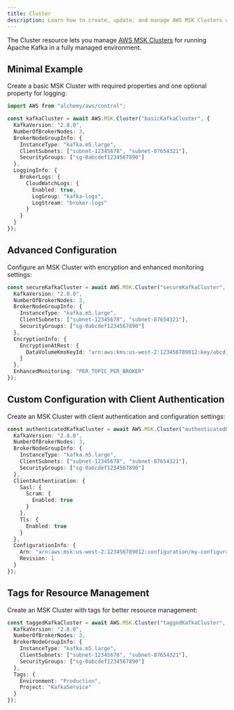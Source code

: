 ```yaml
---
title: Cluster
description: Learn how to create, update, and manage AWS MSK Clusters using Alchemy Cloud Control.
---
```


The Cluster resource lets you manage [AWS MSK Clusters](https://docs.aws.amazon.com/msk/latest/userguide/) for running Apache Kafka in a fully managed environment.

## Minimal Example

Create a basic MSK Cluster with required properties and one optional property for logging:

```ts
import AWS from "alchemy/aws/control";

const kafkaCluster = await AWS.MSK.Cluster("basicKafkaCluster", {
  KafkaVersion: "2.8.0",
  NumberOfBrokerNodes: 3,
  BrokerNodeGroupInfo: {
    InstanceType: "kafka.m5.large",
    ClientSubnets: ["subnet-12345678", "subnet-87654321"],
    SecurityGroups: ["sg-0abcdef1234567890"]
  },
  LoggingInfo: {
    BrokerLogs: {
      CloudWatchLogs: {
        Enabled: true,
        LogGroup: "kafka-logs",
        LogStream: "broker-logs"
      }
    }
  }
});
```

## Advanced Configuration

Configure an MSK Cluster with encryption and enhanced monitoring settings:

```ts
const secureKafkaCluster = await AWS.MSK.Cluster("secureKafkaCluster", {
  KafkaVersion: "2.8.0",
  NumberOfBrokerNodes: 3,
  BrokerNodeGroupInfo: {
    InstanceType: "kafka.m5.large",
    ClientSubnets: ["subnet-12345678", "subnet-87654321"],
    SecurityGroups: ["sg-0abcdef1234567890"]
  },
  EncryptionInfo: {
    EncryptionAtRest: {
      DataVolumeKmsKeyId: "arn:aws:kms:us-west-2:123456789012:key/abcd1234-56ef-78gh-90ij-klmnopqrstuv"
    }
  },
  EnhancedMonitoring: "PER_TOPIC_PER_BROKER"
});
```

## Custom Configuration with Client Authentication

Create an MSK Cluster with client authentication and configuration settings:

```ts
const authenticatedKafkaCluster = await AWS.MSK.Cluster("authenticatedKafkaCluster", {
  KafkaVersion: "2.8.0",
  NumberOfBrokerNodes: 3,
  BrokerNodeGroupInfo: {
    InstanceType: "kafka.m5.large",
    ClientSubnets: ["subnet-12345678", "subnet-87654321"],
    SecurityGroups: ["sg-0abcdef1234567890"]
  },
  ClientAuthentication: {
    Sasl: {
      Scram: {
        Enabled: true
      }
    },
    Tls: {
      Enabled: true
    }
  },
  ConfigurationInfo: {
    Arn: "arn:aws:msk:us-west-2:123456789012:configuration/my-configuration",
    Revision: 1
  }
});
```

## Tags for Resource Management

Create an MSK Cluster with tags for better resource management:

```ts
const taggedKafkaCluster = await AWS.MSK.Cluster("taggedKafkaCluster", {
  KafkaVersion: "2.8.0",
  NumberOfBrokerNodes: 3,
  BrokerNodeGroupInfo: {
    InstanceType: "kafka.m5.large",
    ClientSubnets: ["subnet-12345678", "subnet-87654321"],
    SecurityGroups: ["sg-0abcdef1234567890"]
  },
  Tags: {
    Environment: "Production",
    Project: "KafkaService"
  }
});
```